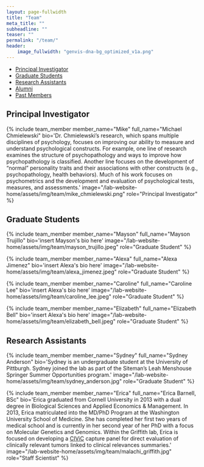 ```yaml
---
layout: page-fullwidth
title: "Team"
meta_title: ""
subheadline: ""
teaser: ""
permalink: "/team/"
header:
    image_fullwidth: "genvis-dna-bg_optimized_v1a.png"
---
```


<div data-magellan-expedition="fixed">
  <ul class="sub-nav">
    <li data-magellan-arrival="Principal_Investigator"><a href="#Principal_Investigator">Principal Investigator</a></li>
    <li data-magellan-arrival="Graduate_Students"><a href="#Graduate_Students">Graduate Students</a></li>
    <li data-magellan-arrival="Research Assistants"><a href="#Research Assistants">Research Assistants</a></li>
    <li data-magellan-arrival="Alumni"><a href="#Alumni">Alumni</a></li>
    <li data-magellan-arrival="Past_Members"><a href="#Past_Members">Past Members</a></li>
  </ul>
</div>

<h2 data-magellan-destination="Principal_Investigator">Principal Investigator</h2>
<a name="Principal_Investigator"></a>

{% include team_member member_name="Mike" full_name="Michael Chmielewski" bio='Dr. Chmielewski’s research, which spans multiple disciplines of psychology, focuses on improving our ability to measure and understand psychological constructs. For example, one line of research examines the structure of psychopathology and ways to improve how psychopathology is classified.  Another line focuses on the development of “normal” personality traits and their associations with other constructs (e.g., psychopathology, health behaviors).  Much of his work focuses on psychometrics and the development and evaluation of psychological tests, measures, and assessments.' image="/lab-website-home/assets/img/team/mike_chmielewski.png" role="Principal Investigator" %}

<h2 data-magellan-destination="Graduate_Students">Graduate Students</h2>
<a name="Graduate_Students"></a>

{% include team_member member_name="Mayson" full_name="Mayson Trujillo" bio='insert Mayson's bio here' image="/lab-website-home/assets/img/team/mayson_trujillo.jpeg" role="Graduate Student" %}

{% include team_member member_name="Alexa" full_name="Alexa Jimenez" bio='insert Alexa's bio here' image="/lab-website-home/assets/img/team/alexa_jimenez.jpeg" role="Graduate Student" %}

{% include team_member member_name="Caroline" full_name="Caroline Lee" bio='insert Alexa's bio here' image="/lab-website-home/assets/img/team/caroline_lee.jpeg" role="Graduate Student" %}

{% include team_member member_name="Elizabeth" full_name="Elizabeth Bell" bio='insert Alexa's bio here' image="/lab-website-home/assets/img/team/elizabeth_bell.jpeg" role="Graduate Student" %}

<h2 data-magellan-destination="Research Assistants">Research Assistants</h2>
<a name="Research Assistants"></a>

{% include team_member member_name="Sydney" full_name="Sydney Anderson" bio='Sydney is an undergraduate student at the University of Pittburgh. Sydney joined the lab as part of the Siteman’s Leah Menshouse Springer Summer Opportunities program.' image="/lab-website-home/assets/img/team/sydney_anderson.jpg" role="Graduate Student" %}

{% include team_member member_name="Erica" full_name="Erica Barnell, BSc" bio='Erica graduated from Cornell University in 2013 with a dual degree in Biological Sciences and Applied Economics & Management. In 2013, Erica matriculated into the MD/PhD Program at the Washington University School of Medicine. She has completed her first two years of medical school and is currently in her second year of her PhD with a focus on Molecular Genetics and Genomics. Within the Griffith lab, Erica is focused on developing a <a href="http://civicdb.org">CIViC</a> capture panel for direct evaluation of clinically relevant tumors linked to clinical relevances summaries.' image="/lab-website-home/assets/img/team/malachi_griffith.jpg" role="Staff Scientist" %}

